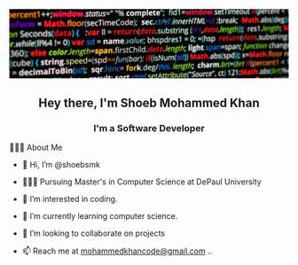 <img src="images/bg2.png"> 
<h2 align="center">Hey there, I'm Shoeb Mohammed Khan</h2>
<h3 align="center">I'm a Software Developer </h3>

👨🏻‍💻 About Me

- 👋 Hi, I’m @shoebsmk
- 👨🏻‍💻 Pursuing Master's in Computer Science at DePaul University
 
- 👀 I’m interested in coding.

- 🌱 I’m currently learning computer science.

- 💞️ I’m looking to collaborate on projects

- 📫 Reach me at mohammedkhancode@gmail.com
..
<!---
shoebsmk/shoebsmk is a ✨ special ✨ repository because its `README.md` (this file) appears on your GitHub profile.
You can click the Preview link to take a look at the changes.
--->
